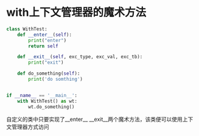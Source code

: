 # with上下文管理器的魔术方法
```python
class WithTest:
    def __enter__(self):
        print("enter")
        return self

    def __exit__(self, exc_type, exc_val, exc_tb):
        print("exit")

    def do_something(self):
        print('do somthing')


if __name__ == '__main__':
    with WithTest() as wt:
        wt.do_something()
```

自定义的类中只要实现了__enter__ __exit__两个魔术方法，该类便可以使用上下文管理器方式访问